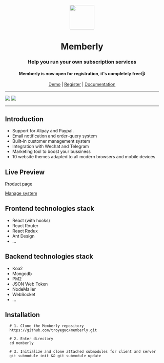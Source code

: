 <div align="center">
<img src="https://i.loli.net/2020/03/27/xdEUXeo6QDMWa2O.png" width="80px" height="80px"/>
</div>
  <h1 align="center">
    Memberly
  </h1>
  <h3 align="center">
    Help you run your own subscription services
  </h3>
  <h4 align="center">
    Memberly is now open for registration, it's completely free😘 
  </h4>
<div align="center">

[Demo](https://app.memberly.vip/#/product/60608503d5dc6641efdeb0f7) | [Register](https://app.memberly.vip/#/install) | [Documentation](https://www.notion.so/troyeguo/8872c44d7fda431e9aed67a6d6affaa3?v=4aa8d73d2d834ac8868f7b29e80fb0eb)

</div>

<hr>
<img src="https://i.loli.net/2020/07/10/szqvUMpV9IALkXQ.png">
<img src="https://i.loli.net/2020/07/10/zHZmOoi4rBMaU1D.png">
<hr>

## Introduction

- Support for Alipay and Paypal.
- Email notification and order-query system
- Built-in customer management system
- Integration with Wechat and Telegram
- Marketing tool to boost your bussiness
- 10 website themes adapted to all modern browsers and mobile devices

## Live Preview

[Product page](https://app.memberly.vip/#/product/60608503d5dc6641efdeb0f7)

[Manage system](https://app.memberly.vip)

## Frontend technologies stack

- React (with hooks)
- React Router
- React Redux
- Ant Design
- ...

## Backend technologies stack

- Koa2
- Mongodb
- PM2
- JSON Web Token
- NodeMailer
- WebSocket
- ...

## Installation

```
  # 1. Clone the Memberly repository
  https://github.com/troyeguo/memberly.git

  # 2. Enter directory
  cd memberly

  # 3. Initialize and clone attached submodules for client and server
  git submodule init && git submodule update

```
